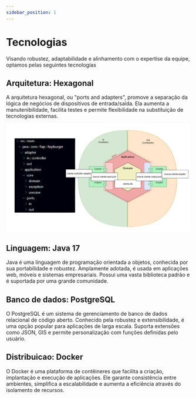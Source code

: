 ```yaml
---
sidebar_position: 1
---
```


# Tecnologias


Visando robustez, adaptabilidade e alinhamento com o expertise da equipe, optamos pelas seguintes tecnologias

## Arquitetura: Hexagonal

A arquitetura hexagonal, ou "ports and adapters", promove a separação da lógica de negócios de dispositivos de entrada/saída. Ela aumenta a manutenibilidade, facilita testes e permite flexibilidade na substituição de tecnologias externas.

![hexagonal](../../static/img/hexagonal.png)


## Linguagem: Java 17

Java é uma linguagem de programação orientada a objetos, conhecida por sua portabilidade e robustez. Amplamente adotada, é usada em aplicações web, móveis e sistemas empresariais. Possui uma vasta biblioteca padrão e é suportada por uma grande comunidade.

## Banco de dados: PostgreSQL 

O PostgreSQL é um sistema de gerenciamento de banco de dados relacional de código aberto. Conhecido pela robustez e extensibilidade, é uma opção popular para aplicações de larga escala. Suporta extensões como JSON, GIS e permite personalização com funções definidas pelo usuário.

## Distribuicao: Docker

O Docker é uma plataforma de contêineres que facilita a criação, implantação e execução de aplicações. Ele garante consistência entre ambientes, simplifica a escalabilidade e aumenta a eficiência através do isolamento de recursos.
